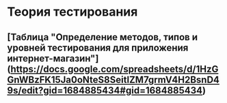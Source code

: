 # Теория тестирования

## [Таблица "Определение методов, типов и уровней тестирования для приложения интернет-магазин"] (https://docs.google.com/spreadsheets/d/1HzGGnWBzFK15Ja0oNteS8SeitlZM7grmV4H2BsnD49s/edit?gid=1684885434#gid=1684885434)  
